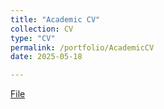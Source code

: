 ```yaml
---
title: "Academic CV"
collection: CV
type: "CV"
permalink: /portfolio/AcademicCV
date: 2025-05-18

---
```

[File](/files/Academic_CV_03.10.24.pdf)
